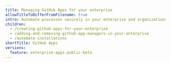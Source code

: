 ```yaml
---
title: Managing GitHub Apps for your enterprise
allowTitleToDifferFromFilename: true
intro: Automate processes securely in your enterprise and organizations.
children:
  - /creating-github-apps-for-your-enterprise
  - /adding-and-removing-github-app-managers-in-your-enterprise
  - /automate-installations
shortTitle: GitHub Apps
versions:
  feature: enterprise-apps-public-beta
---
```


